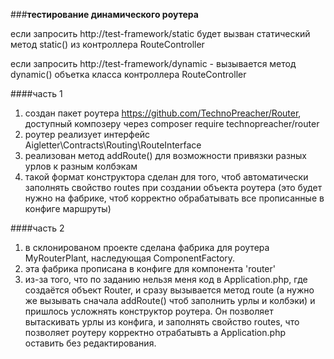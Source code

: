 ###**тестирование динамического роутера**

если запросить  http://test-framework/static будет вызван статический метод static() из контроллера RouteController

если запросить http://test-framework/dynamic - вызывается метод dynamic() объетка класса контроллера RouteController


####часть 1
1. создан пакет роутера https://github.com/TechnoPreacher/Router, доступный композеру через composer require technopreacher/router
2. роутер реализует интерфейс Aigletter\Contracts\Routing\RouteInterface
3. реализован метод addRoute() для возможности привязки разных урлов к разным колбэкам 
4. такой формат конструктора сделан для того, чтоб автоматически заполнять свойство routes при создании объекта роутера (это будет нужно на фабрике, чтоб корректно обрабатывать все прописанные в конфиге маршруты)

####часть 2
1. в склонированом проекте сделана фабрика для роутера MyRouterPlant, наследующая ComponentFactory.
2. эта фабрика прописана в конфиге для компонента 'router'
3. из-за того, что по заданию нельзя меня код в Application.php, где создаётся объект Router, и сразу вызывается метод route (а нужно же вызывать сначала addRoute() чтоб заполнить урлы и колбэки) и пришлось усложнять конструктор роутера. 
Он позволяет вытаскивать урлы из конфига, и заполнять свойство routes, что позволяет роутеру корректно отрабатывть а Application.php оставить без редактирования.

